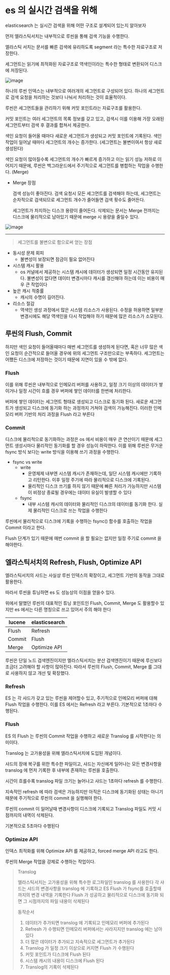 # es 의 실시간 검색을 위해

elasticsearch 는 실시간 검색을 위해 어떤 구조로 설계되어 있는지 알아보자

먼저 엘라스틱서치는 내부적으로 루씬을 통해 검색 기능을 수행한다.

엘라스틱 서치는 문서를 빠른 검색에 유리하도록 segment 라는 특수한 자료구조로 저장한다.

세그먼트는 읽기에 최적화된 자료구조로 역색인이라는 특수한 형태로 변환되어 디스크에 저장된다. 

![image](https://user-images.githubusercontent.com/37106689/197756213-5c20697e-1cac-426a-8d28-5e02a4dbde16.png)


하나의 루씬 인덱스는 내부적으로 여러개의 세그먼트로 구성되어 있다. 하나의 세그먼트로 검색 요청을 처리하는 것보다 나눠서 처리하는 것이 효율적이다.

루씬은 세그먼트들을 관리하기 위해 커밋 포인트라는 자료구조를 활용한다. 

커밋 포인트는 여러 세그먼트의 목록 정보를 갖고 있고, 검색시 이를 이용해 가장 오래된 세그먼트부터 검색 후 결과를 합쳐서 제공한다.

색인 요청이 들어올 때마다 새로운 세그먼트가 생성되고 커밋 포인트에 기록된다. 색인 작업이 일어날 때마다 세그먼트의 개수는 증가한다. (세그먼트는 불변이여서 항상 새로 생성된다)

색인 요청이 많아질수록 세그먼트의 개수가 빠르게 증가하고 이는 읽기 성능 저하로 이어지기 때문에, 루씬은 백그라운드에서 주기적으로 세그먼트를 병합하는 작업을 수행한다. (Merge)

- Merge 장점
    
    검색 성능이 좋아진다. 검색 요청시 모든 세그먼트를 검색해야 하는데, 세그먼트는 순차적으로 검색되므로 세그먼트 개수가 줄어들면 검색 횟수도 줄어든다.
    
    세그먼트가 차지하는 디스크 용량이 줄어든다. 삭제되는 문서는 Merge 전까지는 디스크에 물리적으로 남아있기 때문에 merge 시 용량을 줄일수 있다.


![image](https://user-images.githubusercontent.com/37106689/197756344-67b79e2e-5f7f-46d4-b91f-3ba0690885cf.png)

---

> 세그먼트를 불변으로 함으로써 얻는 장점
> 
- 동시성 문제 회피
    - 불변성이 보장되면 잠금이 필요 없어진다
- 시스템 캐시 활용
    - os 커널에서 제공하는 시스템 캐시에 데이터가 생성되면 일정 시간동안 유지된다. 불변성이 없다면 데이터 변경시마다 캐시를 갱신해야 하는데 이는 비용이 매우 큰 작업이다
- 높은 캐시 적중률
    - 캐시의 수명이 길어진다.
- 리소스 절감
    - 역색인 생성 과정에서 많은 시스템 리소스가 사용된다. 수정을 허용하면 일부분 변경시에도 해당 역색인을 다시 작업해야 하기 때문에 많은 리소스가 소모된다.

## 루씬의 Flush, Commit

하지만 색인 요청이 들어올때마다 매번 세그먼트를 생성하게 된다면, 혹은 너무 많은 색인 요청이 순간적으로 들어올 경우에 위의 세그먼트 구조만으로는 부족하다. 세그먼트는 어쨌든 디스크에 저장하는 것이기 때문에 지연이 있을 수 밖에 없다. 

### Flush

이를 위해 루씬은 내부적으로 인메모리 버퍼를 사용하고, 일정 크기 이상의 데이터가 쌓이거나 일정 시간이 흐를 경우 버퍼에 쌓인 데이터를 한번에 처리한다.

버퍼에 쌓인 데이터는 세그먼트 형태로 생성되고 디스크로 동기화 된다. 새로운 세그먼트가 생성되고 디스크에 동기화 하는 과정까지 거쳐야 검색이 가능해진다. 이러한 인메모리 버퍼 기반의 처리 과정을 Flush 라고 부른다

### Commit

디스크에 물리적으로 동기화하는 과정은 os 에서 비용이 매우 큰 연산이기 때문에 세그먼트 생성시마다 물리적인 동기화를 할 경우 성능이 하락한다. 이를 위해 루씬은 무거운 fsync 방식 보다는 write 방식을 이용해 쓰기 과정을 수행한다.

- fsync vs write
    - write
        - 운영체제 내부엔 시스템 캐시가 존재하는데, 일단 시스템 캐시에만 기록하고 리턴한다. 이후 일정 주기에 따라 물리적으로 디스크에 기록된다.
        - 물리적인 디스크 쓰기를 하지 않기 때문에 빠른 처리가 가능하지만 시스템이 비정상 종료될 경우에는 데이터 유실이 발생할 수 있다
    - fsync
        - 내부 시스템 캐시의 데이터와 물리적인 디스크의 데이터를 동기화 한다. 실제 물리적인 디스크로 쓰는 작업을 수행한다
        

루씬에서 물리적으로 디스크에 기록을 수행하는 fsync() 함수를 호출하는 작업을 Commit 이라고 한다. 

Flush 단계가 있기 때문에 매번 commit 을 할 필요는 없지만 일정 주기로 commit 을 해야한다.

## 엘라스틱서치의 Refresh, Flush, Optimize API

엘라스틱서치의 샤드는 사실상 루씬 인덱스의 확장이고, 세그먼트 기반의 동작을 그대로 활용한다.

따라서 루씬을 튜닝하면 es 도 성능상의 이점을 얻을수 있다.

위에서 말했던 루씬의 대표적인 튜닝 포인트인 Flush, Commit, Merge 도 활용할수 있지만 es 에서는 다른 명칭으로 쓰고 있어서 주의 해야 한다

| lucene | elasticsearch |
| --- | --- |
| Flush | Refresh |
| Commit | Flush |
| Merge | Optimize API |

루씬은 단일 노드 검색엔진이지만 엘라스틱서치는 분산 검색엔진이기 때문에 루신보다 조금더 고려해야 할 사항이 많아진다. 따라서 루씬의 Flush, Commit, Merge 를 그대로 사용하지 않고 개선 및 확장했다.

### Refresh

ES 는 각 샤드가 갖고 있는 루씬을 제어할수 있고, 주기적으로 인메모리 버퍼에 대해 Flush 작업을 수행한다. 이를 ES 에서는 Refresh 라고 부른다. 기본적으로 1초마다 수행된다.

### Flush

ES 의 Flush 는 루씬의 Commit 작업을 수행하고 새로운 Translog 를 시작한다는 의미이다. 

Translog 는 고가용성을 위해 엘라스틱서치에 도입된 개념이다. 

샤드의 장애 복구를 위한 특수한 파일이고, 샤드는 자신에게 일어나는 모든 변경사항을 translog 에 먼저 기록한 후 내부에 존재하는 루씬을 호출한다. 

시간이 흐를수록 translog 파일 크기는 늘어나고 샤드는 1초마다 refresh 를 수행한다.

지속적인 refresh 에 따라 검색은 가능하지만 아직은 디스크에 동기화된 상태는 아니기 때문에 주기적으로 루씬의 commit 을 실행해야 한다.

루씬의 commit 이 일어날때 변경사항이 디스크에 기록되고 Translog 파일도 커밋 시점까지의 내역이 삭제된다.

기본적으로 5초마다 수행된다

### Optimize API

인덱스 최적화를 위해 Optimize API 를 제공하고, forced merge API 라고도 한다.

루씬의 Merge 작업을 강제로 수행하는 작업이다.


> Translog  
>
> 엘라스틱서치는 고가용성을 위해 특수한 로그파일인 translog 를 사용한다
> 각 샤드는 샤드의 변경사항을 translog 에 기록하고 ES Flush 가 fsync를 호출할때 까지의 변경 내역을 기록한다
> Flush 가 성공하고 물리적으로 디스크에 동기화 되면 그 시점까지의 파일 내용이 삭제된다
> 
> 
> 동작순서
> 1. 데이터가 추가되면 translog 에 기록되고 인메모리 버퍼에 추가된다
> 2. Refresh 가 수행되면 인메모리 버퍼에서는 사라지지만 translog 에는 남아있다
> 3. 더 많은 데이터가 추가되고 지속적으로 세그먼트가 추가된다
> 4. Translog 가 일정 크기 이상으로 커지면 Flush 가 수행된다
> 5. 커밋 포인트가 디스크에 Flush 된다
> 6. 시스템 캐시의 내용이 디스크에 Flush 된다
> 7. Translog의 기록이 삭제된다